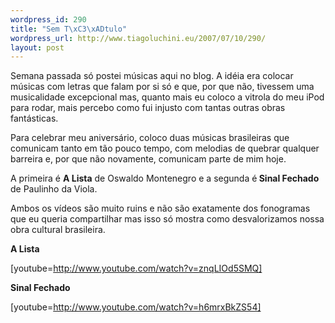 ```yaml
--- 
wordpress_id: 290
title: "Sem T\xC3\xADtulo"
wordpress_url: http://www.tiagoluchini.eu/2007/07/10/290/
layout: post
---
```

Semana passada só postei músicas aqui no blog. A idéia era colocar músicas com letras que falam por si só e que, por que não, tivessem uma musicalidade excepcional mas, quanto mais eu coloco a vitrola do meu iPod para rodar, mais percebo como fui injusto com tantas outras obras fantásticas.

Para celebrar meu aniversário, coloco duas músicas brasileiras que comunicam tanto em tão pouco tempo, com melodias de quebrar qualquer barreira e, por que não novamente, comunicam parte de mim hoje.

A primeira é <strong>A Lista</strong> de Oswaldo Montenegro e a segunda é<strong> Sinal Fechado</strong> de Paulinho da Viola.

Ambos os vídeos são muito ruins e não são exatamente dos fonogramas que eu queria compartilhar mas isso só mostra como desvalorizamos nossa obra cultural brasileira.

<strong>A Lista</strong>

[youtube=http://www.youtube.com/watch?v=znqLIOd5SMQ]

<strong>Sinal Fechado</strong>

[youtube=http://www.youtube.com/watch?v=h6mrxBkZS54]
